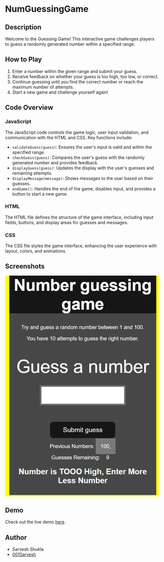 # NumGuessingGame

## Description
Welcome to the Guessing Game! This interactive game challenges players to guess a randomly generated number within a specified range.

## How to Play
1. Enter a number within the given range and submit your guess.
2. Receive feedback on whether your guess is too high, too low, or correct.
3. Continue guessing until you find the correct number or reach the maximum number of attempts.
4. Start a new game and challenge yourself again!

## Code Overview
### JavaScript
The JavaScript code controls the game logic, user input validation, and communication with the HTML and CSS. Key functions include:
- `validateGuess(guess)`: Ensures the user's input is valid and within the specified range.
- `checkGuess(guess)`: Compares the user's guess with the randomly generated number and provides feedback.
- `displayGuess(guess)`: Updates the display with the user's guesses and remaining attempts.
- `displayMessage(message)`: Shows messages to the user based on their guesses.
- `endGame()`: Handles the end of the game, disables input, and provides a button to start a new game.

### HTML
The HTML file defines the structure of the game interface, including input fields, buttons, and display areas for guesses and messages.

### CSS
The CSS file styles the game interface, enhancing the user experience with layout, colors, and animations.

## Screenshots
![Game Screenshot](https://github.com/001sarvesh/NumGuessingGame/blob/main/SSn.JPG)

## Demo
Check out the live demo [here](link_to_live_demo).

## Author
- Sarvesh Shukla
- [001Sarvesh](https://github.com/001sarvesh)


